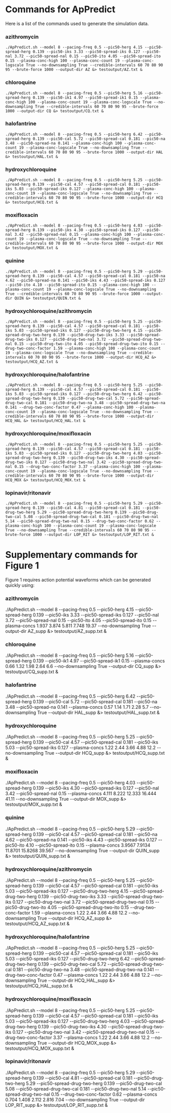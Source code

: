 # Commands for ApPredict

Here is a list of the commands used to generate the simulation data.

### azithromycin
`./ApPredict.sh --model 8 --pacing-freq 0.5 --pic50-herg 4.15 --pic50-spread-herg 0.139 --pic50-iks 3.33 --pic50-spread-iks 0.127 --pic50-nal 3.72 --pic50-spread-nal 0.15 --pic50-ito 4.05 --pic50-spread-ito 0.15 --plasma-conc-high 100 --plasma-conc-count 19 --plasma-conc-logscale True --no-downsampling True --credible-intervals 60 70 80 90 95 --brute-force 1000 --output-dir AZ &> testoutput/AZ.txt &`

### chloroquine
`./ApPredict.sh --model 8 --pacing-freq 0.5 --pic50-herg 5.16 --pic50-spread-herg 0.139 --pic50-ik1 4.97 --pic50-spread-ik1 0.15 --plasma-conc-high 100 --plasma-conc-count 19 --plasma-conc-logscale True --no-downsampling True --credible-intervals 60 70 80 90 95 --brute-force 1000 --output-dir CQ &> testoutput/CQ.txt &`

### halofantrine
`./ApPredict.sh --model 8 --pacing-freq 0.5 --pic50-herg 6.42 --pic50-spread-herg 0.139 --pic50-cal 5.72 --pic50-spread-cal 0.181 --pic50-na 3.48 --pic50-spread-na 0.141 --plasma-conc-high 100 --plasma-conc-count 19 --plasma-conc-logscale True --no-downsampling True --credible-intervals 60 70 80 90 95 --brute-force 1000 --output-dir HAL &> testoutput/HAL.txt &`

### hydroxychloroquine
`./ApPredict.sh --model 8 --pacing-freq 0.5 --pic50-herg 5.25 --pic50-spread-herg 0.139 --pic50-cal 4.57 --pic50-spread-cal 0.181 --pic50-iks 5.03 --pic50-spread-iks 0.127 --plasma-conc-high 100 --plasma-conc-count 19 --plasma-conc-logscale True --no-downsampling True --credible-intervals 60 70 80 90 95 --brute-force 1000 --output-dir HCQ &> testoutput/HCQ.txt &`

### moxifloxacin
`./ApPredict.sh --model 8 --pacing-freq 0.5 --pic50-herg 4.03 --pic50-spread-herg 0.139 --pic50-iks 4.30 --pic50-spread-iks 0.127 --pic50-nal 3.42 --pic50-spread-nal 0.15 --plasma-conc-high 100 --plasma-conc-count 19 --plasma-conc-logscale True --no-downsampling True --credible-intervals 60 70 80 90 95 --brute-force 1000 --output-dir MOX &> testoutput/MOX.txt &`

### quinine
`./ApPredict.sh --model 8 --pacing-freq 0.5 --pic50-herg 5.29 --pic50-spread-herg 0.139 --pic50-cal 4.57 --pic50-spread-cal 0.181 --pic50-na 4.62 --pic50-spread-na 0.141 --pic50-iks 4.43 --pic50-spread-iks 0.127 --pic50-ito 4.10 --pic50-spread-ito 0.15 --plasma-conc-high 100 --plasma-conc-count 19 --plasma-conc-logscale True --no-downsampling True --credible-intervals 60 70 80 90 95 --brute-force 1000 --output-dir QUIN &> testoutput/QUIN.txt &`

### hydroxychloroquine/azithromycin
`./ApPredict.sh --model 8 --pacing-freq 0.5 --pic50-herg 5.25 --pic50-spread-herg 0.139 --pic50-cal 4.57 --pic50-spread-cal 0.181 --pic50-iks 5.03 --pic50-spread-iks 0.127 --pic50-drug-two-herg 4.15 --pic50-spread-drug-two-herg 0.139 --pic50-drug-two-iks 3.33 --pic50-spread-drug-two-iks 0.127 --pic50-drug-two-nal 3.72 --pic50-spread-drug-two-nal 0.15 --pic50-drug-two-ito 4.05 --pic50-spread-drug-two-ito 0.15 --drug-two-conc-factor 1.59 --plasma-conc-high 100 --plasma-conc-count 19 --plasma-conc-logscale True --no-downsampling True --credible-intervals 60 70 80 90 95 --brute-force 1000 --output-dir HCQ_AZ &> testoutput/HCQ_AZ.txt &`

### hydroxychloroquine/halofantrine
`./ApPredict.sh --model 8 --pacing-freq 0.5 --pic50-herg 5.25 --pic50-spread-herg 0.139 --pic50-cal 4.57 --pic50-spread-cal 0.181 --pic50-iks 5.03 --pic50-spread-iks 0.127 --pic50-drug-two-herg 6.42 --pic50-spread-drug-two-herg 0.139 --pic50-drug-two-cal 5.72 --pic50-spread-drug-two-cal 0.181 --pic50-drug-two-na 3.48 --pic50-spread-drug-two-na 0.141 --drug-two-conc-factor 0.47 --plasma-conc-high 100 --plasma-conc-count 19 --plasma-conc-logscale True --no-downsampling True --credible-intervals 60 70 80 90 95 --brute-force 1000 --output-dir HCQ_HAL &> testoutput/HCQ_HAL.txt &`

### hydroxychloroquine/moxifloxacin
`./ApPredict.sh --model 8 --pacing-freq 0.5 --pic50-herg 5.25 --pic50-spread-herg 0.139 --pic50-cal 4.57 --pic50-spread-cal 0.181 --pic50-iks 5.03 --pic50-spread-iks 0.127 --pic50-drug-two-herg 4.03 --pic50-spread-drug-two-herg 0.139 --pic50-drug-two-iks 4.30 --pic50-spread-drug-two-iks 0.127 --pic50-drug-two-nal 3.42 --pic50-spread-drug-two-nal 0.15 --drug-two-conc-factor 3.37 --plasma-conc-high 100 --plasma-conc-count 19 --plasma-conc-logscale True --no-downsampling True --credible-intervals 60 70 80 90 95 --brute-force 1000 --output-dir HCQ_MOX &> testoutput/HCQ_MOX.txt &`

### lopinavir/ritonavir
`./ApPredict.sh --model 8 --pacing-freq 0.5 --pic50-herg 5.29 --pic50-spread-herg 0.139 --pic50-cal 4.81 --pic50-spread-cal 0.181 --pic50-drug-two-herg 5.29 --pic50-spread-drug-two-herg 0.139 --pic50-drug-two-cal 5.08 --pic50-spread-drug-two-cal 0.181 --pic50-drug-two-nal 5.14 --pic50-spread-drug-two-nal 0.15 --drug-two-conc-factor 0.62 --plasma-conc-high 100 --plasma-conc-count 19 --plasma-conc-logscale True --no-downsampling True --credible-intervals 60 70 80 90 95 --brute-force 1000 --output-dir LOP_RIT &> testoutput/LOP_RIT.txt &`

# Supplementary commands for Figure 1

Figure 1 requires action potential waveforms which can be generated quickly using:

### azithromycin
./ApPredict.sh --model 8 --pacing-freq 0.5 --pic50-herg 4.15 --pic50-spread-herg 0.139 --pic50-iks 3.33 --pic50-spread-iks 0.127 --pic50-nal 3.72 --pic50-spread-nal 0.15 --pic50-ito 4.05 --pic50-spread-ito 0.15 --plasma-concs 1.937 3.874 5.811 7.748 19.37 --no-downsampling True --output-dir AZ_supp &> testoutput/AZ_supp.txt &

### chloroquine
./ApPredict.sh --model 8 --pacing-freq 0.5 --pic50-herg 5.16 --pic50-spread-herg 0.139 --pic50-ik1 4.97 --pic50-spread-ik1 0.15 --plasma-concs 0.66 1.32 1.98 2.64 6.6 --no-downsampling True --output-dir CQ_supp &> testoutput/CQ_supp.txt &

### halofantrine
./ApPredict.sh --model 8 --pacing-freq 0.5 --pic50-herg 6.42 --pic50-spread-herg 0.139 --pic50-cal 5.72 --pic50-spread-cal 0.181 --pic50-na 3.48 --pic50-spread-na 0.141 --plasma-concs 0.57 1.14 1.71 2.28 5.7 --no-downsampling True --output-dir HAL_supp &> testoutput/HAL_supp.txt &

### hydroxychloroquine
./ApPredict.sh --model 8 --pacing-freq 0.5 --pic50-herg 5.25 --pic50-spread-herg 0.139 --pic50-cal 4.57 --pic50-spread-cal 0.181 --pic50-iks 5.03 --pic50-spread-iks 0.127 --plasma-concs 1.22 2.44 3.66 4.88 12.2 --no-downsampling True --output-dir HCQ_supp &> testoutput/HCQ_supp.txt &

### moxifloxacin
./ApPredict.sh --model 8 --pacing-freq 0.5 --pic50-herg 4.03 --pic50-spread-herg 0.139 --pic50-iks 4.30 --pic50-spread-iks 0.127 --pic50-nal 3.42 --pic50-spread-nal 0.15 --plasma-concs 4.111 8.222 12.333 16.444 41.11 --no-downsampling True --output-dir MOX_supp &> testoutput/MOX_supp.txt &

### quinine
./ApPredict.sh --model 8 --pacing-freq 0.5 --pic50-herg 5.29 --pic50-spread-herg 0.139 --pic50-cal 4.57 --pic50-spread-cal 0.181 --pic50-na 4.62 --pic50-spread-na 0.141 --pic50-iks 4.43 --pic50-spread-iks 0.127 --pic50-ito 4.10 --pic50-spread-ito 0.15 --plasma-concs 3.9567 7.9134 11.8701 15.8268 39.567 --no-downsampling True --output-dir QUIN_supp &> testoutput/QUIN_supp.txt &

### hydroxychloroquine/azithromycin
./ApPredict.sh --model 8 --pacing-freq 0.5 --pic50-herg 5.25 --pic50-spread-herg 0.139 --pic50-cal 4.57 --pic50-spread-cal 0.181 --pic50-iks 5.03 --pic50-spread-iks 0.127 --pic50-drug-two-herg 4.15 --pic50-spread-drug-two-herg 0.139 --pic50-drug-two-iks 3.33 --pic50-spread-drug-two-iks 0.127 --pic50-drug-two-nal 3.72 --pic50-spread-drug-two-nal 0.15 --pic50-drug-two-ito 4.05 --pic50-spread-drug-two-ito 0.15 --drug-two-conc-factor 1.59 --plasma-concs 1.22 2.44 3.66 4.88 12.2 --no-downsampling True --output-dir HCQ_AZ_supp &> testoutput/HCQ_AZ_supp.txt &

### hydroxychloroquine/halofantrine
./ApPredict.sh --model 8 --pacing-freq 0.5 --pic50-herg 5.25 --pic50-spread-herg 0.139 --pic50-cal 4.57 --pic50-spread-cal 0.181 --pic50-iks 5.03 --pic50-spread-iks 0.127 --pic50-drug-two-herg 6.42 --pic50-spread-drug-two-herg 0.139 --pic50-drug-two-cal 5.72 --pic50-spread-drug-two-cal 0.181 --pic50-drug-two-na 3.48 --pic50-spread-drug-two-na 0.141 --drug-two-conc-factor 0.47 --plasma-concs 1.22 2.44 3.66 4.88 12.2 --no-downsampling True --output-dir HCQ_HAL_supp &> testoutput/HCQ_HAL_supp.txt &

### hydroxychloroquine/moxifloxacin
./ApPredict.sh --model 8 --pacing-freq 0.5 --pic50-herg 5.25 --pic50-spread-herg 0.139 --pic50-cal 4.57 --pic50-spread-cal 0.181 --pic50-iks 5.03 --pic50-spread-iks 0.127 --pic50-drug-two-herg 4.03 --pic50-spread-drug-two-herg 0.139 --pic50-drug-two-iks 4.30 --pic50-spread-drug-two-iks 0.127 --pic50-drug-two-nal 3.42 --pic50-spread-drug-two-nal 0.15 --drug-two-conc-factor 3.37 --plasma-concs 1.22 2.44 3.66 4.88 12.2 --no-downsampling True --output-dir HCQ_MOX_supp &> testoutput/HCQ_MOX_supp.txt &

### lopinavir/ritonavir
./ApPredict.sh --model 8 --pacing-freq 0.5 --pic50-herg 5.29 --pic50-spread-herg 0.139 --pic50-cal 4.81 --pic50-spread-cal 0.181 --pic50-drug-two-herg 5.29 --pic50-spread-drug-two-herg 0.139 --pic50-drug-two-cal 5.08 --pic50-spread-drug-two-cal 0.181 --pic50-drug-two-nal 5.14 --pic50-spread-drug-two-nal 0.15 --drug-two-conc-factor 0.62 --plasma-concs 0.704 1.408 2.112 2.816 7.04 --no-downsampling True --output-dir LOP_RIT_supp &> testoutput/LOP_RIT_supp.txt &
